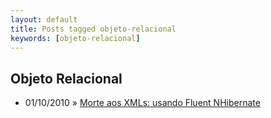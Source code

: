```yaml
---
layout: default
title: Posts tagged objeto-relacional
keywords: [objeto-relacional]
---
```

<h2 class="category">Objeto Relacional</h2>
<ul class="posts">
<li>
<p>
<span class="date">01/10/2010</span> &raquo;
<a href="/blog/morte-aos-xmls-usando-fluent-nhibernate">Morte aos XMLs: usando Fluent NHibernate</a>
</p>
</li>
</ul>
